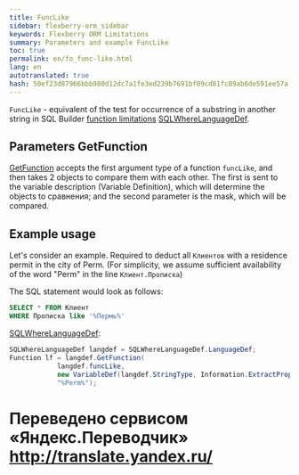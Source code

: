 ```yaml
--- 
title: FuncLike 
sidebar: flexberry-orm_sidebar 
keywords: Flexberry ORM Limitations 
summary: Parameters and example FuncLike 
toc: true 
permalink: en/fo_func-like.html 
lang: en 
autotranslated: true 
hash: 50ef23d87966bbb980d12dc7a1fe3ed239b7691bf09cd81fc09ab6de591ee57a 
--- 
```


`FuncLike` - equivalent of the test for occurrence of a substring in another string in SQL Builder [function limitations](fo_limit-function.html) [SQLWhereLanguageDef](fo_function-list.html). 

## Parameters GetFunction 

[GetFunction](fo_function-list.html) accepts the first argument type of a function `funcLike`, and then takes 2 objects to compare them with each other. The first is sent to the variable description (Variable Definition), which will determine the objects to сравнения; and the second parameter is the mask, which will be compared. 

## Example usage 

Let's consider an example. Required to deduct all `Клиентов` with a residence permit in the city of Perm. (For simplicity, we assume sufficient availability of the word "Perm" in the line `Клиент.Прописка`) 

The SQL statement would look as follows: 

```sql
SELECT * FROM Клиент 
WHERE Прописка like '%Пермь%'
``` 

[SQLWhereLanguageDef](fo_function-list.html): 

```csharp   
SQLWhereLanguageDef langdef = SQLWhereLanguageDef.LanguageDef;
Function lf = langdef.GetFunction(
			langdef.funcLike,
			new VariableDef(langdef.StringType, Information.ExtractPropertyPath<Клиент>(x => x.Прописка)), 
			"%Perm%");
``` 



 # Переведено сервисом «Яндекс.Переводчик» http://translate.yandex.ru/